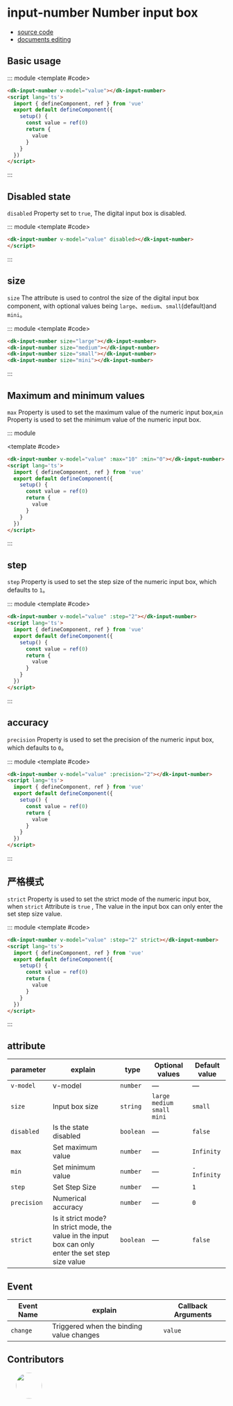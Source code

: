 # input-number Number input box

- [source code](https://github.com/dk-plus-ui/dk-plus-ui/tree/master/packages/components/dkinputNumber)
- [documents editing](https://github.com/dk-plus-ui/dk-ui/blob/master/docs/components/inputNumber.md)

<script lang='ts'>
  import { defineComponent, ref } from 'vue'
  export default defineComponent({
    setup() {
      const value = ref(0)
      return {
        value
      }
    }
  })
</script>

## Basic usage

::: module
<template #code>
<dk-input-number class='docs-number' v-model="value"></dk-input-number>
</template>

```html
<dk-input-number v-model="value"></dk-input-number>
<script lang='ts'>
  import { defineComponent, ref } from 'vue'
  export default defineComponent({
    setup() {
      const value = ref(0)
      return {
        value
      }
    }
  })
</script>
```

:::

## Disabled state

`disabled` Property set to `true`, The digital input box is disabled.

::: module
<template #code>
<dk-input-number class='docs-number' v-model="value" disabled></dk-input-number>
</template>

```html
<dk-input-number v-model="value" disabled></dk-input-number>
</script>
```

:::

## size

`size` The attribute is used to control the size of the digital input box component, with optional values being `large`、`medium`、`small`(default)and `mini`。

::: module
<template #code>
<dk-input-number class='docs-number' size="large"></dk-input-number>
<div style='margin-top: 10px'></div>
<dk-input-number class='docs-number' size="medium"></dk-input-number>
<div style='margin-top: 10px'></div>
<dk-input-number class='docs-number' size="small"></dk-input-number>
<div style='margin-top: 10px'></div>
<dk-input-number class='docs-number' size="mini"></dk-input-number>
</template>

```html
<dk-input-number size="large"></dk-input-number>
<dk-input-number size="medium"></dk-input-number>
<dk-input-number size="small"></dk-input-number>
<dk-input-number size="mini"></dk-input-number>
```

:::

## Maximum and minimum values

`max` Property is used to set the maximum value of the numeric input box,`min` Property is used to set the minimum value of the numeric input box.

::: module

<template #code>
<dk-input-number class='docs-number' v-model="value" :max="10" :min="0"></dk-input-number>
</template>

```html
<dk-input-number v-model="value" :max="10" :min="0"></dk-input-number>
<script lang='ts'>
  import { defineComponent, ref } from 'vue'
  export default defineComponent({
    setup() {
      const value = ref(0)
      return {
        value
      }
    }
  })
</script>
```

:::

## step

`step` Property is used to set the step size of the numeric input box, which defaults to `1`。

::: module
<template #code>
<dk-input-number class='docs-number' v-model="value" :step="2"></dk-input-number>
</template>

```html
<dk-input-number v-model="value" :step="2"></dk-input-number>
<script lang='ts'>
  import { defineComponent, ref } from 'vue'
  export default defineComponent({
    setup() {
      const value = ref(0)
      return {
        value
      }
    }
  })
</script>
```

:::

## accuracy

`precision` Property is used to set the precision of the numeric input box, which defaults to `0`。

::: module
<template #code>
<dk-input-number class='docs-number' v-model="value" :precision="2"></dk-input-number>
</template>

```html
<dk-input-number v-model="value" :precision="2"></dk-input-number>
<script lang='ts'>
  import { defineComponent, ref } from 'vue'
  export default defineComponent({
    setup() {
      const value = ref(0)
      return {
        value
      }
    }
  })
</script>
```

:::

## 严格模式

`strict` Property is used to set the strict mode of the numeric input box, when `strict` Attribute is `true` , The value in the input box can only enter the set step size value.

::: module
<template #code>
<dk-input-number class='docs-number' v-model="value" :step="2" strict></dk-input-number>
</template>

```html
<dk-input-number v-model="value" :step="2" strict></dk-input-number>
<script lang='ts'>
  import { defineComponent, ref } from 'vue'
  export default defineComponent({
    setup() {
      const value = ref(0)
      return {
        value
      }
    }
  })
</script>
```

:::

## attribute

| parameter      | explain                                                                 | type    | Optional values | Default value |
| --------- | -------------------------------------------------------------------- | ------- | ------ | ------ |
| `v-model`     | v-model                                                               | `number`  | —      | —      |
| `size`      | Input box size                                                           | `string`  | `large` `medium` `small` `mini`      | `small`  |
| `disabled`  | Is the state disabled                                                         | `boolean` | —      | `false`  |
| `max`       | Set maximum value                                                           | `number`  | —      | `Infinity` |
| `min`       | Set minimum value                                                           | `number`  | —      | `-Infinity` |
| `step`      | Set Step Size                                                             | `number`  | —      | `1`      |
| `precision` | Numerical accuracy                                                             | `number`  | —      | `0`      |
| `strict`    | Is it strict mode? In strict mode, the value in the input box can only enter the set step size value | `boolean` | —      | `false`  |

## Event

| Event Name | explain             | Callback Arguments  |
| -------- | ---------------- | -------- |
| `change` | Triggered when the binding value changes | `value`  |



## Contributors

<div style='display: flex;'>
  <a href="https://github.com/dk-plus-ui" target="_blank" style='margin-left:20px;'>
    <img style='width:60px;height:60px;border-radius: 50%;' src="https://avatars.githubusercontent.com/u/117073291?s=64&v=4">
  </a>
</div>
